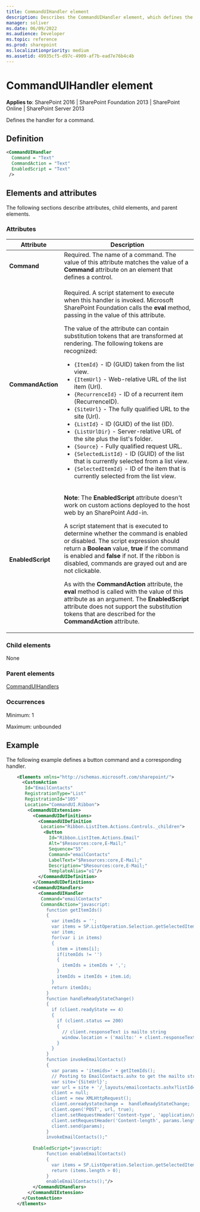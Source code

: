 ```yaml
---
title: CommandUIHandler element
description: Describes the CommandUIHandler element, which defines the handler for a command and includes elements, attributes, and occurences.
manager: soliver
ms.date: 06/09/2022
ms.audience: Developer
ms.topic: reference
ms.prod: sharepoint
ms.localizationpriority: medium
ms.assetid: 49935cf5-d97c-4909-af7b-ead7e76b4c4b
---
```


# CommandUIHandler element

**Applies to**: SharePoint 2016 | SharePoint Foundation 2013 | SharePoint Online | SharePoint Server 2013

Defines the handler for a command.

## Definition

```XML
<CommandUIHandler
  Command = "Text"
  CommandAction = "Text"
  EnabledScript = "Text"
 />
 ```

## Elements and attributes

The following sections describe attributes, child elements, and parent elements.

### Attributes

| Attribute | Description |
| --- | --- |
|**Command**|Required. The name of a command. The value of this attribute matches the value of a **Command** attribute on an element that defines a control.|
|**CommandAction**|<p>Required. A script statement to execute when this handler is invoked. Microsoft SharePoint Foundation calls the **eval** method, passing in the value of this attribute.</p><p>The value of the attribute can contain substitution tokens that are transformed at rendering. The following tokens are recognized:</p><ul><li>`{ItemId}` - ID (GUID) taken from the list view.</li><li>`{ItemUrl}` - Web-relative URL of the list item (Url).</li><li>`{RecurrenceId}` - ID of a recurrent item (RecurrenceID).</li><li>`{SiteUrl}` - The fully qualified URL to the site (Url).</li><li>`{ListId}` - ID (GUID) of the list (ID).</li><li>`{ListUrlDir}` - Server-relative URL of the site plus the list's folder.</li><li>`{Source}` - Fully qualified request URL.</li><li>`{SelectedListId}` - ID (GUID) of the list that is currently selected from a list view.</li><li>`{SelectedItemId}` - ID of the item that is currently selected from the list view.</li></ul>|
|**EnabledScript**|<p>**Note**: The **EnabledScript** attribute doesn't work on custom actions deployed to the host web by an SharePoint Add-in.</p><p>A script statement that is executed to determine whether the command is enabled or disabled. The script expression should return a **Boolean** value, **true** if the command is enabled and **false** if not. If the ribbon is disabled, commands are grayed out and are not clickable.</p><p>As with the **CommandAction** attribute, the **eval** method is called with the value of this attribute as an argument. The **EnabledScript** attribute does not support the substitution tokens that are described for the **CommandAction** attribute.</p>|


### Child elements

None

### Parent elements

[CommandUIHandlers](commanduihandlers-element.md)

### Occurrences

Minimum: 1

Maximum: unbounded

## Example

The following example defines a button command and a corresponding handler.

```XML
    <Elements xmlns="http://schemas.microsoft.com/sharepoint/">
      <CustomAction
       Id="EmailContacts"
       RegistrationType="List"
       RegistrationId="105"
       Location="CommandUI.Ribbon">
        <CommandUIExtension>
          <CommandUIDefinitions>
            <CommandUIDefinition
             Location="Ribbon.ListItem.Actions.Controls._children">
              <Button
                Id="Ribbon.ListItem.Actions.Email"
                Alt="$Resources:core,E-Mail;"
                Sequence="55"
                Command="emailContacts"
                LabelText="$Resources:core,E-Mail;"
                Description="$Resources:core,E-Mail;"
                TemplateAlias="o1"/>
            </CommandUIDefinition>
          </CommandUIDefinitions>
          <CommandUIHandlers>
            <CommandUIHandler
             Command="emailContacts"
             CommandAction="javascript:
               function getItemIds()
               {
                 var itemIds = '';
                 var items = SP.ListOperation.Selection.getSelectedItems();
                 var item;
                 for(var i in items)
                 {
                   item = items[i];
                   if(itemIds != '')
                   {
                     itemIds = itemIds + ',';
                   }
                   itemIds = itemIds + item.id;
                 }
                 return itemIds;
               }
               function handleReadyStateChange()
               {
                 if (client.readyState == 4)
                 {
                   if (client.status == 200) 
                   {
                     // client.responseText is mailto string
                     window.location = ('mailto:' + client.responseText);
                   }
                 }
               }
               function invokeEmailContacts()
               {
                 var params = 'itemids=' + getItemIds(); 
                 // Posting to EmailContacts.ashx to get the mailto string
                 var site='{SiteUrl}'; 
                 var url = site + '/_layouts/emailcontacts.ashx?listId={ListId}';
                 client = null;
                 client = new XMLHttpRequest();
                 client.onreadystatechange =  handleReadyStateChange;
                 client.open('POST', url, true);         
                 client.setRequestHeader('Content-type', 'application/x-www-form-urlencoded');
                 client.setRequestHeader('Content-length', params.length);
                 client.send(params);
               }      
               invokeEmailContacts();"
             
          EnabledScript="javascript:
               function enableEmailContacts()
               {
                 var items = SP.ListOperation.Selection.getSelectedItems();
                 return (items.length > 0);
               }
               enableEmailContacts();"/>
          </CommandUIHandlers>
        </CommandUIExtension>
      </CustomAction>
    </Elements>
```

<br/>








